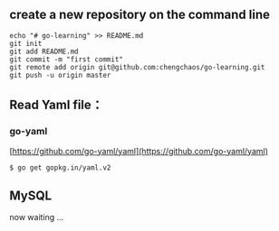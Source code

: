 ## create a new repository on the command line


```
echo "# go-learning" >> README.md
git init
git add README.md
git commit -m "first commit"
git remote add origin git@github.com:chengchaos/go-learning.git
git push -u origin master
```
                
## Read Yaml file：


### go-yaml

[https://github.com/go-yaml/yaml](https://github.com/go-yaml/yaml)


```bash
$ go get gopkg.in/yaml.v2

```

## MySQL

now waiting ...